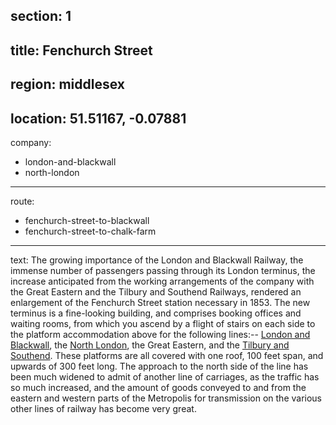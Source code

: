 section: 1
----
title: Fenchurch Street
----
region: middlesex
----
location: 51.51167, -0.07881
----
company:
- london-and-blackwall
- north-london
----
route:
- fenchurch-street-to-blackwall
- fenchurch-street-to-chalk-farm
----
text: The growing importance of the London and Blackwall Railway, the immense number of passengers passing through its London terminus, the increase anticipated from the working arrangements of the company with the Great Eastern and the Tilbury and Southend Railways, rendered an enlargement of the Fenchurch Street station necessary in 1853. The new terminus is a fine-looking building, and comprises booking offices and waiting rooms, from which you ascend by a flight of stairs on each side to the platform accommodation above for the following lines:-- [London and Blackwall](/routes/fenchurch-street-to-blackwall), the [North London](/routes/fenchurch-street-to-chalk-farm), the Great Eastern, and the [Tilbury and Southend](/routes/stepney-and-ilford-to-tilbury-and-southend). These platforms are all covered with one roof, 100 feet span, and upwards of 300 feet long. The approach to the north side of the line has been much widened to admit of another line of carriages, as the traffic has so much increased, and the amount of goods conveyed to and from the eastern and western parts of the Metropolis for transmission on the various other lines of railway has become very great.

